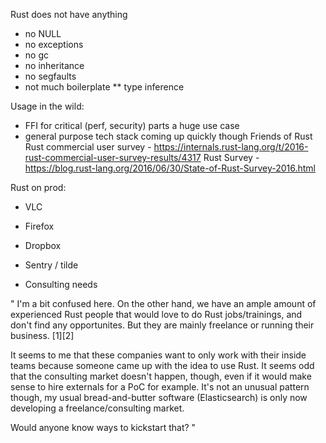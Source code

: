 
Rust does not have anything

* no NULL
* no exceptions
* no gc
* no inheritance
* no segfaults
* not much boilerplate
** type inference

Usage in the wild:

* FFI for critical (perf, security) parts a huge use case
* general purpose tech stack coming up quickly though
Friends of Rust
Rust commercial user survey - https://internals.rust-lang.org/t/2016-rust-commercial-user-survey-results/4317
Rust Survey - https://blog.rust-lang.org/2016/06/30/State-of-Rust-Survey-2016.html

Rust on prod:
* VLC
* Firefox
* Dropbox
* Sentry / tilde

* Consulting needs

"
I'm a bit confused here. On the other hand, we have an ample amount of experienced Rust people that would love to do Rust jobs/trainings, and don't find any opportunites. But they are mainly freelance or running their business. [1][2]

It seems to me that these companies want to only work with their inside teams because someone came up with the idea to use Rust. It seems odd that the consulting market doesn't happen, though, even if it would make sense to hire externals for a PoC for example. It's not an unusual pattern though, my usual bread-and-butter software (Elasticsearch) is only now developing a freelance/consulting market.

Would anyone know ways to kickstart that?
"

